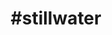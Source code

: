 ---
title: "#stillwater"
hashtag: "stillwater"
tags:
  - Cities I have lived in
  - Cities I have visited
  - City
  - Washington County
  - Minnesota
  - Saint Croix River
---